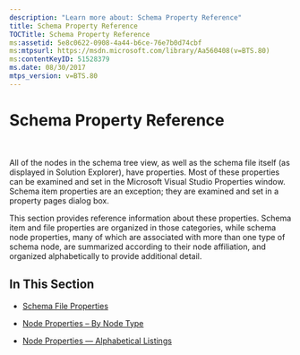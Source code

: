 ```yaml
---
description: "Learn more about: Schema Property Reference"
title: Schema Property Reference
TOCTitle: Schema Property Reference
ms:assetid: 5e8c0622-0908-4a44-b6ce-76e7b0d74cbf
ms:mtpsurl: https://msdn.microsoft.com/library/Aa560408(v=BTS.80)
ms:contentKeyID: 51528379
ms.date: 08/30/2017
mtps_version: v=BTS.80
---
```


# Schema Property Reference

 

All of the nodes in the schema tree view, as well as the schema file itself (as displayed in Solution Explorer), have properties. Most of these properties can be examined and set in the Microsoft Visual Studio Properties window. Schema item properties are an exception; they are examined and set in a property pages dialog box.

This section provides reference information about these properties. Schema item and file properties are organized in those categories, while schema node properties, many of which are associated with more than one type of schema node, are summarized according to their node affiliation, and organized alphabetically to provide additional detail.

## In This Section

  - [Schema File Properties](schema-file-properties.md)

  - [Node Properties – By Node Type](node-properties-by-node-type.md)

  - [Node Properties — Alphabetical Listings](node-properties-alphabetical-listings.md)

